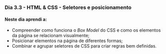 ### Dia 3.3 - HTML & CSS - Seletores e posicionamento

#### Neste dia aprendi a:

- Compreender como funciona o _Box Model_ do CSS e como os elementos da página se relacionam visualmente;
- Posicionar elementos na página de diferentes formas;
- Combinar e agrupar seletores de CSS para criar regras bem definidas.